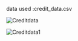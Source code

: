 data used :credit_data.csv

![Creditdata](https://github.com/rohanksingh/Credit-Data/assets/31317534/1b0a69f3-67d2-48a5-95c2-95822737871f)


![Creditdata1](https://github.com/rohanksingh/Credit-Data/assets/31317534/d45a789d-5de4-4d39-a750-e01a2251222e)
